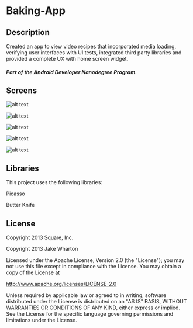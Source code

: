 # Baking-App

## Description
Created an app to view video recipes that incorporated media loading, verifying user interfaces with UI tests, integrated third party libraries and provided a complete UX with home screen widget.

#### *Part of the Android Developer Nanodegree Program.*

## Screens
![alt text](https://github.com/osamashabana95/Baking-App/blob/master/Main.png)

![alt text](https://github.com/osamashabana95/Baking-App/blob/master/Details.png)

![alt text](https://github.com/osamashabana95/Baking-App/blob/master/Video.png)

![alt text](https://github.com/osamashabana95/Baking-App/blob/master/Main_tablet.png)

![alt text](https://github.com/osamashabana95/Baking-App/blob/master/Details_tablet.png)

## Libraries
This project uses the following libraries:

Picasso

Butter Knife

## License
Copyright 2013 Square, Inc.

Copyright 2013 Jake Wharton

Licensed under the Apache License, Version 2.0 (the "License");
you may not use this file except in compliance with the License.
You may obtain a copy of the License at

   http://www.apache.org/licenses/LICENSE-2.0

Unless required by applicable law or agreed to in writing, software
distributed under the License is distributed on an "AS IS" BASIS,
WITHOUT WARRANTIES OR CONDITIONS OF ANY KIND, either express or implied.
See the License for the specific language governing permissions and
limitations under the License.

